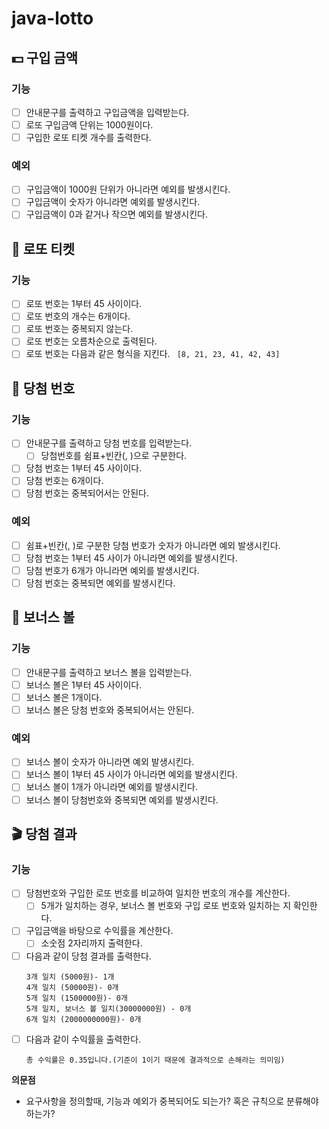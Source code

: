 # java-lotto

## 💵 구입 금액

### 기능
- [ ] 안내문구를 출력하고 구입금액을 입력받는다.
- [ ] 로또 구입금액 단위는 1000원이다.
- [ ] 구입한 로또 티켓 개수를 출력한다.

### 예외
- [ ] 구입금액이 1000원 단위가 아니라면 예외를 발생시킨다.
- [ ] 구입금액이 숫자가 아니라면 예외를 발생시킨다.
- [ ] 구입금액이 0과 같거나 작으면 예외를 발생시킨다.

## 🔢 로또 티켓

### 기능
- [ ] 로또 번호는 1부터 45 사이이다.
- [ ] 로또 번호의 개수는 6개이다.
- [ ] 로또 번호는 중복되지 않는다.
- [ ] 로또 번호는 오름차순으로 출력된다.
- [ ] 로또 번호는 다음과 같은 형식을 지킨다.
  ``` [8, 21, 23, 41, 42, 43]```

## 🥇 당첨 번호

### 기능
- [ ] 안내문구를 출력하고 당첨 번호를 입력받는다.
  - [ ] 당첨번호를 쉼표+빈칸(, )으로 구분한다.
- [ ] 당첨 번호는 1부터 45 사이이다.
- [ ] 당첨 번호는 6개이다.
- [ ] 당첨 번호는 중복되어서는 안된다.

### 예외
- [ ] 쉼표+빈칸(, )로 구분한 당첨 번호가 숫자가 아니라면 예외 발생시킨다.
- [ ] 당첨 번호는 1부터 45 사이가 아니라면 예외를 발생시킨다.
- [ ] 당첨 번호가 6개가 아니라면 예외를 발생시킨다.
- [ ] 당첨 번호는 중복되면 예외를 발생시킨다.

## 🎱 보너스 볼

### 기능
- [ ] 안내문구를 출력하고 보너스 볼을 입력받는다.
- [ ] 보너스 볼은 1부터 45 사이이다.
- [ ] 보너스 볼은 1개이다.
- [ ] 보너스 볼은 당첨 번호와 중복되어서는 안된다.

### 예외
- [ ] 보너스 볼이 숫자가 아니라면 예외 발생시킨다.
- [ ] 보너스 볼이 1부터 45 사이가 아니라면 예외를 발생시킨다.
- [ ] 보너스 볼이 1개가 아니라면 예외를 발생시킨다.
- [ ] 보너스 볼이 당첨번호와 중복되면 예외를 발생시킨다.

## 🎬 당첨 결과

### 기능
- [ ] 당첨번호와 구입한 로또 번호를 비교하여 일치한 번호의 개수를 계산한다.
  - [ ] 5개가 일치하는 경우, 보너스 볼 번호와 구입 로또 번호와 일치하는 지 확인한다.
- [ ] 구입금액을 바탕으로 수익률을 계산한다.
  - [ ] 소숫점 2자리까지 출력한다.
- [ ] 다음과 같이 당첨 결과를 출력한다.
    ```
    3개 일치 (5000원)- 1개
    4개 일치 (50000원)- 0개
    5개 일치 (1500000원)- 0개
    5개 일치, 보너스 볼 일치(30000000원) - 0개
    6개 일치 (2000000000원)- 0개
    ```
- [ ] 다음과 같이 수익률을 출력한다.
    ```
    총 수익률은 0.35입니다.(기준이 1이기 때문에 결과적으로 손해라는 의미임)
    ```

**의문점**
- 요구사항을 정의할때, 기능과 예외가 중복되어도 되는가? 혹은 규칙으로 분류해야 하는가?
